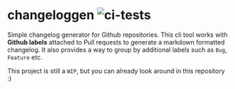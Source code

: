# changeloggen ![ci-tests](https://github.com/jan25/changeloggen/workflows/Test/badge.svg)

Simple changelog generator for Github repositories. This cli tool works with **Github labels** attached to Pull requests to generate a markdown formatted changelog. It also provides a way to group by additional labels such as `Bug`, `Feature` etc.

This project is still a `WIP`, but you can already look around in this repository :)